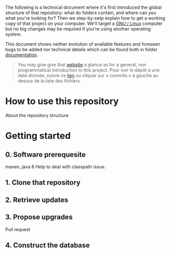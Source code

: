 The following is a technical document where it's first introduced the global structure of that repository: what do folders contain, and where can you what you're looking for? Then we step-by-setp explain how to get a working copy of that project on your computer. We'll target a [GNU / Linux](https://www.gnu.org) computer but no big changes may be required if you're using another operating system.

This document shows neither evolution of available features and foreseen bugs to be added nor technical details which can be found both in folder [documentation](https://github.com/piotr2b/chinese-huawen/tree/master/doc).

> You may give give that [website](http://piotr2b.github.io/chinese-huawen/) a glance as for a general, non programmatical introduction to this project.
> Pour voir le dépôt à une date donnée, suivre ce [lien](https://github.com/piotr2b/chinese-huawen/commits/master) ou cliquer sur « commits » à gauche au dessus de la liste des fichiers.

# How to use this repository
About the repository structure

# Getting started

## 0. Software prerequesite
maven, java 8
Help to deal with classpath issue.

## 1. Clone that repository

## 2. Retrieve updates

## 3. Propose upgrades
Pull request

## 4. Construct the database


